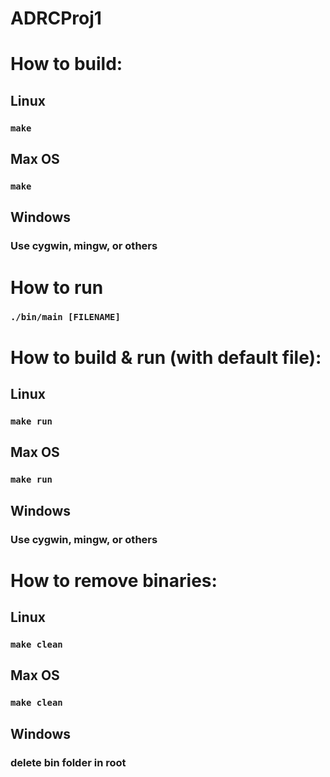 # ADRCProj1

# How to build:
## Linux
### ```make```
## Max OS
### ```make```
## Windows
### Use cygwin, mingw, or others

# How to run
### ```./bin/main [FILENAME]```

# How to build & run (with default file):
## Linux
### ```make run```
## Max OS
### ```make run```
## Windows
### Use cygwin, mingw, or others

# How to remove binaries:
## Linux
### ```make clean```
## Max OS
### ```make clean```
## Windows
### delete bin folder in root
